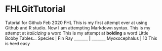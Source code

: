 # FHLGitTutorial
Tutorial for Github Feb 2020 FHL
This is my first attempt ever at using Github and R studio. 
Now I am attempting Markdown syntax.
This is my attempt at *italicizing* a word
This is my attempt at **bolding** a word
Little Bobby Tables...
Species | Fin Ray
_______ | _______
Myoxocephalus | 10
This is ~~hard~~ easy
